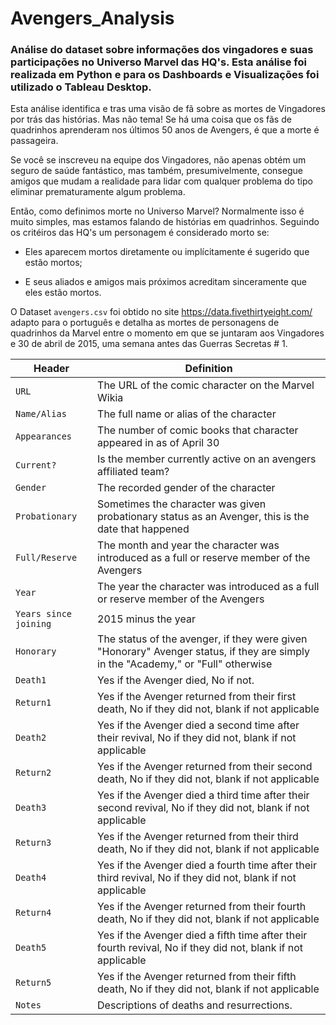 # Avengers_Analysis

### Análise do dataset sobre informações dos vingadores e suas participações no Universo Marvel das HQ's. Esta análise foi realizada em Python e para os Dashboards e Visualizações foi utilizado o Tableau Desktop.

Esta análise identifica e tras uma visão de fã sobre as mortes de Vingadores por trás das histórias. Mas não tema! Se há uma coisa que os fãs de quadrinhos aprenderam nos últimos 50 anos de Avengers, é que a morte é passageira.

Se você se inscreveu na equipe dos Vingadores, não apenas obtém um seguro de saúde fantástico, mas também, presumivelmente, consegue amigos que mudam a realidade para lidar com qualquer problema do tipo eliminar prematuramente algum problema.

Então, como definimos morte no Universo Marvel? Normalmente isso é muito simples, mas estamos falando de histórias em quadrinhos. 
Seguindo os critéiros das HQ's um personagem é considerado morto se:

* Eles aparecem mortos diretamente ou implícitamente é sugerido que estão mortos;

* E seus aliados e amigos mais próximos acreditam sinceramente que eles estão mortos.

O Dataset `avengers.csv`  foi obtido no site https://data.fivethirtyeight.com/ adapto para o português e detalha as mortes de personagens de quadrinhos da Marvel entre o momento em que se juntaram aos Vingadores e 30 de abril de 2015, uma semana antes das Guerras Secretas # 1.

Header | Definition
---|---------
`URL`| The URL of the comic character on the Marvel Wikia
`Name/Alias` | The full name or alias of the character
`Appearances` | The number of comic books that character appeared in as of April 30 
`Current?` | Is the member currently active on an avengers affiliated team?
`Gender` | The recorded gender of the character
`Probationary` | Sometimes the character was given probationary status as an Avenger, this is the date that happened
`Full/Reserve` | The month and year the character was introduced as a full or reserve member of the Avengers
`Year` | The year the character was introduced as a full or reserve member of the Avengers
`Years since joining` | 2015 minus the year
`Honorary` | The status of the avenger, if they were given "Honorary" Avenger status, if they are simply in the "Academy," or "Full" otherwise
`Death1` | Yes if the Avenger died, No if not. 
`Return1` | Yes if the Avenger returned from their first death, No if  they did not, blank if not applicable
`Death2` | Yes if the Avenger died a second time after their revival, No if they did not, blank if not applicable
`Return2` | Yes if the Avenger returned from their second death, No if they did not, blank if not applicable
`Death3` | Yes if the Avenger died a third time after their second revival, No if they did not, blank if not applicable
`Return3` | Yes if the Avenger returned from their third death, No if they did not, blank if not applicable
`Death4` | Yes if the Avenger died a fourth time after their third revival, No if they did not, blank if not applicable
`Return4` | Yes if the Avenger returned from their fourth death, No if they did not, blank if not applicable
`Death5` | Yes if the Avenger died a fifth time after their fourth revival, No if they did not, blank if not applicable
`Return5` | Yes if the Avenger returned from their fifth death, No if they did not, blank if not applicable
`Notes` | Descriptions of deaths and resurrections. 
